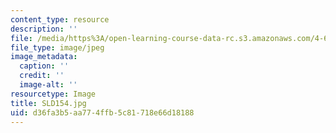 ```yaml
---
content_type: resource
description: ''
file: /media/https%3A/open-learning-course-data-rc.s3.amazonaws.com/4-614-religious-architecture-and-islamic-cultures-fall-2002/d36fa3b5aa774ffb5c81718e66d18188_SLD154.jpg
file_type: image/jpeg
image_metadata:
  caption: ''
  credit: ''
  image-alt: ''
resourcetype: Image
title: SLD154.jpg
uid: d36fa3b5-aa77-4ffb-5c81-718e66d18188
---
```

